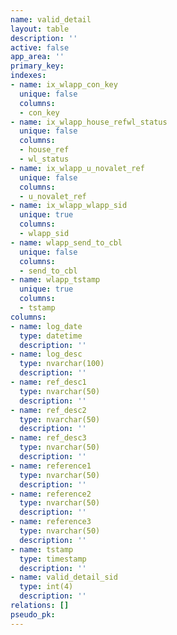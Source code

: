 ```yaml
---
name: valid_detail
layout: table
description: ''
active: false
app_area: ''
primary_key: 
indexes:
- name: ix_wlapp_con_key
  unique: false
  columns:
  - con_key
- name: ix_wlapp_house_refwl_status
  unique: false
  columns:
  - house_ref
  - wl_status
- name: ix_wlapp_u_novalet_ref
  unique: false
  columns:
  - u_novalet_ref
- name: ix_wlapp_wlapp_sid
  unique: true
  columns:
  - wlapp_sid
- name: wlapp_send_to_cbl
  unique: false
  columns:
  - send_to_cbl
- name: wlapp_tstamp
  unique: true
  columns:
  - tstamp
columns:
- name: log_date
  type: datetime
  description: ''
- name: log_desc
  type: nvarchar(100)
  description: ''
- name: ref_desc1
  type: nvarchar(50)
  description: ''
- name: ref_desc2
  type: nvarchar(50)
  description: ''
- name: ref_desc3
  type: nvarchar(50)
  description: ''
- name: reference1
  type: nvarchar(50)
  description: ''
- name: reference2
  type: nvarchar(50)
  description: ''
- name: reference3
  type: nvarchar(50)
  description: ''
- name: tstamp
  type: timestamp
  description: ''
- name: valid_detail_sid
  type: int(4)
  description: ''
relations: []
pseudo_pk: 
---
```


